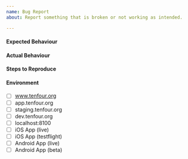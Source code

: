 ```yaml
---
name: Bug Report
about: Report something that is broken or not working as intended.

---
```


#### Expected Behaviour

#### Actual Behaviour

#### Steps to Reproduce

#### Environment
- [ ] www.tenfour.org
- [ ] app.tenfour.org
- [ ] staging.tenfour.org
- [ ] dev.tenfour.org
- [ ] localhost:8100
- [ ] iOS App (live)
- [ ] iOS App (testflight)
- [ ] Android App (live)
- [ ] Android App (beta)
